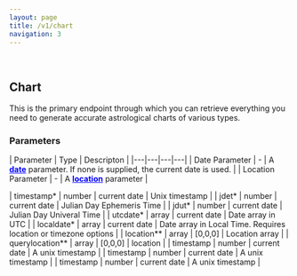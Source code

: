```yaml
---
layout: page
title: /v1/chart
navigation: 3
---
```


<style>
	a {
		color: blue;
		font-weight: bold;
	}
</style>

<br>

## Chart

This is the primary endpoint through which you can retrieve everything you need to generate accurate astrological charts of various types.

### Parameters

| Parameter | Type | Descripton |
|---|---|---|---|
| Date Parameter | - | A [date](test) parameter. If none is supplied, the current date is used. |
| Location Parameter | - | A [location](test) parameter |



| timestamp* | number | current date | Unix timestamp |
| jdet* | number | current date | Julian Day Ephemeris Time |
| jdut* | number | current date | Julian Day Univeral Time |
| utcdate* | array | current date | Date array in UTC |
| localdate* | array | current date | Date array in Local Time. Requires location or timezone options |
| location** | array | [0,0,0] | Location array |
| querylocation** | array | [0,0,0] | location |
| timestamp | number | current date | A unix timestamp |
| timestamp | number | current date | A unix timestamp |
| timestamp | number | current date | A unix timestamp |

<br><br><br>
